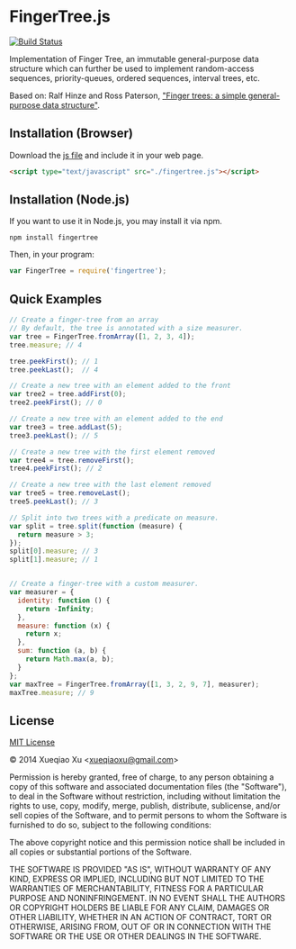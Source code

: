 # FingerTree.js

[![Build Status](https://travis-ci.org/qiao/fingertree.js.svg?branch=master)](https://travis-ci.org/qiao/fingertree.js)

Implementation of Finger Tree, an immutable general-purpose
data structure which can further be used to implement random-access
sequences, priority-queues, ordered sequences, interval trees, etc.

Based on: Ralf Hinze and Ross Paterson, ["Finger trees: a simple general-purpose data structure"](http://www.soi.city.ac.uk/~ross/papers/FingerTree.html).

## Installation (Browser)

Download the [js file](https://raw.githubusercontent.com/qiao/fingertree.js/master/src/fingertree.js) and include it in your web page.

```html
<script type="text/javascript" src="./fingertree.js"></script>
```


## Installation (Node.js)

If you want to use it in Node.js, you may install it via npm.

```
npm install fingertree
```

Then, in your program:

```javascript
var FingerTree = require('fingertree');
```

## Quick Examples

```javascript
// Create a finger-tree from an array
// By default, the tree is annotated with a size measurer.
var tree = FingerTree.fromArray([1, 2, 3, 4]);
tree.measure; // 4

tree.peekFirst(); // 1
tree.peekLast();  // 4

// Create a new tree with an element added to the front
var tree2 = tree.addFirst(0);
tree2.peekFirst(); // 0

// Create a new tree with an element added to the end
var tree3 = tree.addLast(5);
tree3.peekLast(); // 5

// Create a new tree with the first element removed
var tree4 = tree.removeFirst();
tree4.peekFirst(); // 2

// Create a new tree with the last element removed
var tree5 = tree.removeLast();
tree5.peekLast(); // 3

// Split into two trees with a predicate on measure.
var split = tree.split(function (measure) {
  return measure > 3;
});
split[0].measure; // 3
split[1].measure; // 1


// Create a finger-tree with a custom measurer.
var measurer = {
  identity: function () {
    return -Infinity;
  },
  measure: function (x) {
    return x;
  },
  sum: function (a, b) {
    return Math.max(a, b);
  }
};
var maxTree = FingerTree.fromArray([1, 3, 2, 9, 7], measurer);
maxTree.measure; // 9
```


## License

[MIT License](http://www.opensource.org/licenses/mit-license.php)

&copy; 2014 Xueqiao Xu &lt;xueqiaoxu@gmail.com&gt;

Permission is hereby granted, free of charge, to any person obtaining a copy of this software and associated documentation files (the "Software"), to deal in the Software without restriction, including without limitation the rights to use, copy, modify, merge, publish, distribute, sublicense, and/or sell copies of the Software, and to permit persons to whom the Software is furnished to do so, subject to the following conditions:

The above copyright notice and this permission notice shall be included in all copies or substantial portions of the Software.

THE SOFTWARE IS PROVIDED "AS IS", WITHOUT WARRANTY OF ANY KIND, EXPRESS OR IMPLIED, INCLUDING BUT NOT LIMITED TO THE WARRANTIES OF MERCHANTABILITY, FITNESS FOR A PARTICULAR PURPOSE AND NONINFRINGEMENT. IN NO EVENT SHALL THE AUTHORS OR COPYRIGHT HOLDERS BE LIABLE FOR ANY CLAIM, DAMAGES OR OTHER LIABILITY, WHETHER IN AN ACTION OF CONTRACT, TORT OR OTHERWISE, ARISING FROM, OUT OF OR IN CONNECTION WITH THE SOFTWARE OR THE USE OR OTHER DEALINGS IN THE SOFTWARE.
